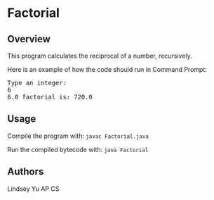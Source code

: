 Factorial
=========

Overview
--------
This program calculates the reciprocal of a number, recursively. 


Here is an example of how the code should run in Command Prompt:
<pre>
Type an integer:
6
6.0 factorial is: 720.0
</pre>

Usage
-----
Compile the program with:
`javac Factorial.java`

Run the compiled bytecode with:
`java Factorial`

Authors
------
Lindsey Yu
AP CS